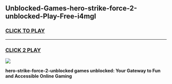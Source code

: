 
## Unblocked-Games-hero-strike-force-2-unblocked-Play-Free-i4mgl
<h3>
<a href="https://premium76.site?title=hero-strike-force-2-unblocked&ref=20M">CLICK TO PLAY</a></h3>
<hr>

<h3>
<a href="https://premium76.site?title=hero-strike-force-2-unblocked&ref=20M">CLICK 2 PLAY</a>
  
</h3>

<a href="https://premium76.site?title=hero-strike-force-2-unblocked&ref=19M"><img src="https://clearcache.store/games.png"></a>


**hero-strike-force-2-unblocked games unblocked: Your Gateway to Fun and Accessible Online Gaming**
